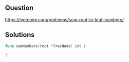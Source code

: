 ## Question

https://leetcode.com/problems/sum-root-to-leaf-numbers/

## Solutions

```go
func sumNumbers(root *TreeNode) int {
    
}
```
